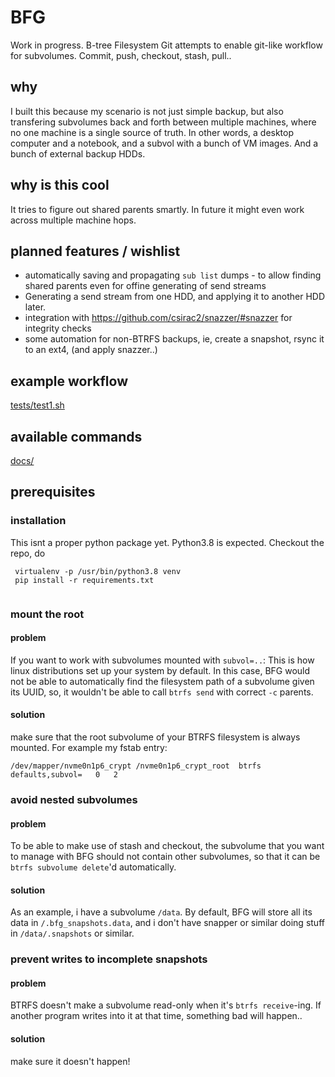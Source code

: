 # BFG
Work in progress.
B-tree Filesystem Git attempts to enable git-like workflow for subvolumes. Commit, push, checkout, stash, pull..

## why
I built this because my scenario is not just simple backup, but also transfering subvolumes back and forth between multiple machines, where no one machine is a single source of truth. In other words, a desktop computer and a notebook, and a subvol with a bunch of VM images. And a bunch of external backup HDDs. 

## why is this cool
It tries to figure out shared parents smartly. In future it might even work across multiple machine hops.

## planned features / wishlist
* automatically saving and propagating `sub list` dumps - to allow finding shared parents even for offine generating of send streams
* Generating a send stream from one HDD, and applying it to another HDD later.
* integration with https://github.com/csirac2/snazzer/#snazzer for integrity checks
* some automation for non-BTRFS backups, ie, create a snapshot, rsync it to an ext4, (and apply snazzer..)

## example workflow
[tests/test1.sh]()

## available commands
[docs/]()

## prerequisites

### installation
This isnt a proper python package yet. Python3.8 is expected. Checkout the repo, do
```
 virtualenv -p /usr/bin/python3.8 venv
 pip install -r requirements.txt 
 
```

 


### mount the root
#### problem
If you want to work with subvolumes mounted with `subvol=..`: This is how linux distributions set up your system by default. In this case, BFG would not be able to automatically find the filesystem path of a subvolume given its UUID, so, it wouldn't be able to call `btrfs send` with correct `-c` parents.
#### solution
make sure that the root subvolume of your BTRFS filesystem is always mounted. For example my fstab entry:
```
/dev/mapper/nvme0n1p6_crypt /nvme0n1p6_crypt_root  btrfs   defaults,subvol=   0   2
```
### avoid nested subvolumes
#### problem
To be able to make use of stash and checkout, the subvolume that you want to manage with BFG should not contain other subvolumes, so that it can be `btrfs subvolume delete`'d automatically.
#### solution
As an example, i have a subvolume `/data`. By default, BFG will store all its data in `/.bfg_snapshots.data`, and i don't have snapper or similar doing stuff in `/data/.snapshots` or similar.

### prevent writes to incomplete snapshots
#### problem
BTRFS doesn't make a subvolume read-only when it's `btrfs receive`-ing. If another program writes into it at that time, something bad will happen..
#### solution
make sure it doesn't happen!


